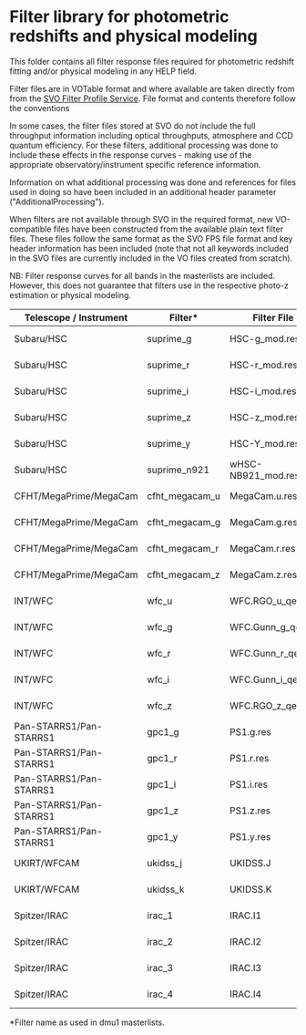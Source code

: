 # Filter library for photometric redshifts and physical modeling

This folder contains all filter response files required for photometric redshift
fitting and/or physical modeling in any HELP field.

Filter files are in VOTable format and where available are taken directly from
from the [SVO Filter Profile Service](http://svo2.cab.inta-csic.es/theory/fps/).
File format and contents therefore follow the conventions

In some cases, the filter files stored at SVO do not include the full throughput
information including optical throughputs, atmosphere and CCD quantum efficiency.
For these filters, additional processing was done to include these effects in the
response curves - making use of the appropriate observatory/instrument specific
reference information.

Information on what additional processing was done and references for files used
in doing so have been included in an additional header parameter ("AdditionalProcessing").

When filters are not available through SVO in the required format, new VO-compatible
files have been constructed from the available plain text filter files. These files
follow the same format as the SVO FPS file format and key header information has
been included (note that not all keywords included in the SVO files are currently
  included in the VO files created from scratch).

NB: Filter response curves for all bands in the masterlists are included.
However, this does not guarantee that filters use in the respective photo-z estimation
or physical modeling.


| Telescope / Instrument | Filter*        | Filter File       | Fields      |
|------------------------|----------------|-------------------|-------------|
| Subaru/HSC             | suprime_g      | HSC-g_mod.res     | ELAIS-N1    |
| Subaru/HSC             | suprime_r      | HSC-r_mod.res     | ELAIS-N1    |
| Subaru/HSC             | suprime_i      | HSC-i_mod.res     | ELAIS-N1    |
| Subaru/HSC             | suprime_z      | HSC-z_mod.res     | ELAIS-N1    |
| Subaru/HSC             | suprime_y      | HSC-Y_mod.res     | ELAIS-N1    |
| Subaru/HSC             | suprime_n921   | wHSC-NB921_mod.res| ELAIS-N1    |
| CFHT/MegaPrime/MegaCam | cfht_megacam_u | MegaCam.u.res     | ELAIS-N1    |
| CFHT/MegaPrime/MegaCam | cfht_megacam_g | MegaCam.g.res     | ELAIS-N1    |
| CFHT/MegaPrime/MegaCam | cfht_megacam_r | MegaCam.r.res     | ELAIS-N1    |
| CFHT/MegaPrime/MegaCam | cfht_megacam_z | MegaCam.z.res     | ELAIS-N1    |
| INT/WFC                | wfc_u          | WFC.RGO_u_qe.res  | ELAIS-N1    |
| INT/WFC                | wfc_g          | WFC.Gunn_g_qe.res | ELAIS-N1    |
| INT/WFC                | wfc_r          | WFC.Gunn_r_qe.res | ELAIS-N1    |
| INT/WFC                | wfc_i          | WFC.Gunn_i_qe.res | ELAIS-N1    |
| INT/WFC                | wfc_z          | WFC.RGO_z_qe.res  | ELAIS-N1    |
| Pan-STARRS1/Pan-STARRS1| gpc1_g         | PS1.g.res         | ELAIS-N1    |
| Pan-STARRS1/Pan-STARRS1| gpc1_r         | PS1.r.res         | ELAIS-N1    |
| Pan-STARRS1/Pan-STARRS1| gpc1_i         | PS1.i.res         | ELAIS-N1    |
| Pan-STARRS1/Pan-STARRS1| gpc1_z         | PS1.z.res         | ELAIS-N1    |
| Pan-STARRS1/Pan-STARRS1| gpc1_y         | PS1.y.res         | ELAIS-N1    |
| UKIRT/WFCAM            | ukidss_j       | UKIDSS.J          | ELAIS-N1    |
| UKIRT/WFCAM            | ukidss_k       | UKIDSS.K          | ELAIS-N1    |
| Spitzer/IRAC           | irac_1         | IRAC.I1           | ELAIS-N1    |
| Spitzer/IRAC           | irac_2         | IRAC.I2           | ELAIS-N1    |
| Spitzer/IRAC           | irac_3         | IRAC.I3           | ELAIS-N1    |
| Spitzer/IRAC           | irac_4         | IRAC.I4           | ELAIS-N1    |

*Filter name as used in dmu1 masterlists.
